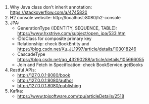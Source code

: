 1. Why Java class don't inherit annotation: https://stackoverflow.com/a/4745820
2. H2 console website: http://localhost:8080/h2-console
3. JPA:
    - GenerationType (IDENTITY, SEQUENCE, TABLE): https://www.hxstrive.com/subject/open_jpa/533.htm
    - @IdClass for composite primary key
    - Relationship: check BookEntity and https://blog.csdn.net/Xu_JL1997/article/details/103018249
    - CascadeType https://blog.csdn.net/qq_43290288/article/details/105666055
    - Join and Fetch in Specification: check BookService.getBooks
4. Restful APIs:
    - http://127.0.0.1:8080/book
    - http://127.0.0.1:8080/author
    - http://127.0.0.1:8080/publishing
5. Kafka:
   - https://www.tpisoftware.com/tpu/articleDetails/2518